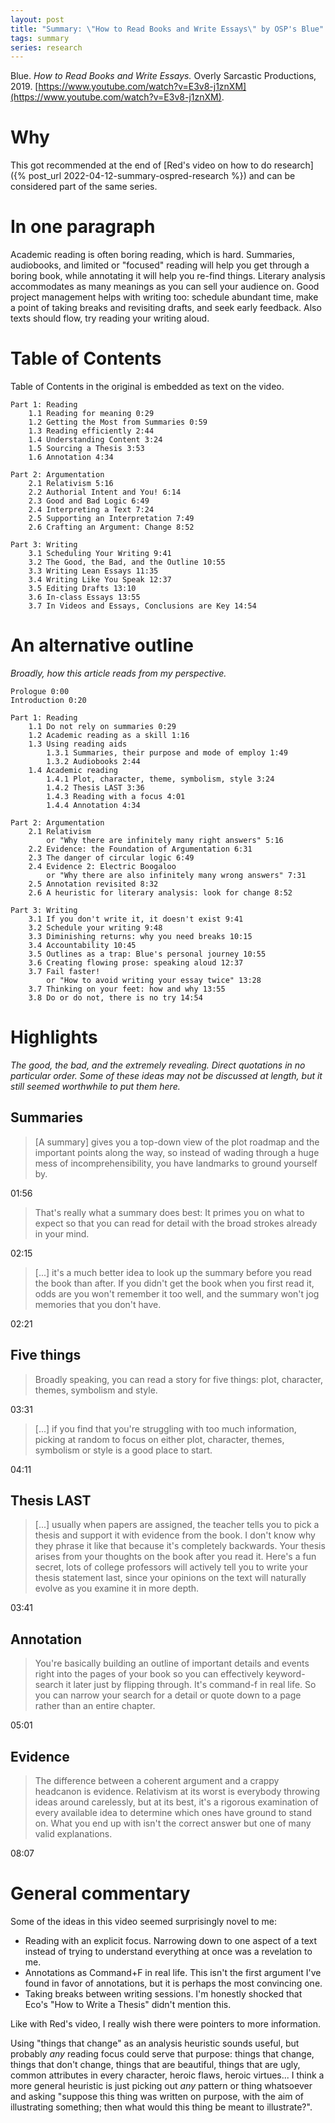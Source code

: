 ```yaml
---
layout: post
title: "Summary: \"How to Read Books and Write Essays\" by OSP's Blue"
tags: summary
series: research
---
```

Blue. *How to Read Books and Write Essays.* Overly Sarcastic Productions, 2019. [https://www.youtube.com/watch?v=E3v8-j1znXM](https://www.youtube.com/watch?v=E3v8-j1znXM).

# Why
This got recommended at the end of
[Red's video on how to do research]({% post_url 2022-04-12-summary-ospred-research %})
and can be considered part of the same series.

# In one paragraph
Academic reading is often boring reading, which is hard. Summaries, audiobooks, and limited or "focused" reading will help you get through a boring book, while annotating it will help you re-find things. Literary analysis accommodates as many meanings as you can sell your audience on. Good project management helps with writing too: schedule abundant time, make a point of taking breaks and revisiting drafts, and seek early feedback. Also texts should flow, try reading your writing aloud.

# Table of Contents
Table of Contents in the original is embedded as text on the video.

```
Part 1: Reading
    1.1 Reading for meaning 0:29
    1.2 Getting the Most from Summaries 0:59
    1.3 Reading efficiently 2:44
    1.4 Understanding Content 3:24
    1.5 Sourcing a Thesis 3:53
    1.6 Annotation 4:34

Part 2: Argumentation
    2.1 Relativism 5:16
    2.2 Authorial Intent and You! 6:14
    2.3 Good and Bad Logic 6:49
    2.4 Interpreting a Text 7:24
    2.5 Supporting an Interpretation 7:49
    2.6 Crafting an Argument: Change 8:52

Part 3: Writing
    3.1 Scheduling Your Writing 9:41
    3.2 The Good, the Bad, and the Outline 10:55
    3.3 Writing Lean Essays 11:35
    3.4 Writing Like You Speak 12:37
    3.5 Editing Drafts 13:10
    3.6 In-class Essays 13:55
    3.7 In Videos and Essays, Conclusions are Key 14:54
```

# An alternative outline
*Broadly, how this article reads from my perspective.*

```
Prologue 0:00
Introduction 0:20

Part 1: Reading
    1.1 Do not rely on summaries 0:29
    1.2 Academic reading as a skill 1:16
    1.3 Using reading aids
        1.3.1 Summaries, their purpose and mode of employ 1:49
        1.3.2 Audiobooks 2:44
    1.4 Academic reading
        1.4.1 Plot, character, theme, symbolism, style 3:24
        1.4.2 Thesis LAST 3:36
        1.4.3 Reading with a focus 4:01
        1.4.4 Annotation 4:34

Part 2: Argumentation
    2.1 Relativism
        or "Why there are infinitely many right answers" 5:16
    2.2 Evidence: the Foundation of Argumentation 6:31
    2.3 The danger of circular logic 6:49
    2.4 Evidence 2: Electric Boogaloo
        or "Why there are also infinitely many wrong answers" 7:31
    2.5 Annotation revisited 8:32
    2.6 A heuristic for literary analysis: look for change 8:52

Part 3: Writing
    3.1 If you don't write it, it doesn't exist 9:41
    3.2 Schedule your writing 9:48
    3.3 Diminishing returns: why you need breaks 10:15
    3.4 Accountability 10:45
    3.5 Outlines as a trap: Blue's personal journey 10:55
    3.6 Creating flowing prose: speaking aloud 12:37
    3.7 Fail faster!
        or "How to avoid writing your essay twice" 13:28
    3.7 Thinking on your feet: how and why 13:55
    3.8 Do or do not, there is no try 14:54
```

# Highlights
*The good, the bad, and the extremely revealing. Direct quotations in no particular order. Some of these ideas may not be discussed at length, but it still seemed worthwhile to put them here.*

## Summaries
> [A summary] gives you a top-down view of the plot roadmap and the important points along the way, so instead of wading through a huge mess of incomprehensibility, you have landmarks to ground yourself by. 

01:56

> That's really what a summary does best: It primes you on what to expect so that you can read for detail with the broad strokes already in your mind. 

02:15

> [...] it's a much better idea to look up the summary before you read the book than after. If you didn't get the book when you first read it, odds are you won't remember it too well, and the summary won't jog memories that you don't have.

02:21

## Five things
> Broadly speaking, you can read a story for five things: plot, character, themes, symbolism and style.

03:31

> [...] if you find that you're struggling with too much information, picking at random to focus on either plot, character, themes, symbolism or style is a good place to start. 

04:11

## Thesis LAST
> [...] usually when papers are assigned, the teacher tells you to pick a thesis and support it with evidence from the book. I don't know why they phrase it like that because it's completely backwards. Your thesis arises from your thoughts on the book after you read it. Here's a fun secret, lots of college professors will actively tell you to write your thesis statement last, since your opinions on the text will naturally evolve as you examine it in more depth. 

03:41

## Annotation
>  You're basically building an outline of important details and events right into the pages of your book so you can effectively keyword-search it later just by flipping through. It's command-f in real life. So you can narrow your search for a detail or quote down to a page rather than an entire chapter.

05:01

## Evidence
> The difference between a coherent argument and a crappy headcanon is evidence. Relativism at its worst is everybody throwing ideas around carelessly, but at its best, it's a rigorous examination of every available idea to determine which ones have ground to stand on. What you end up with isn't the correct answer but one of many valid explanations.

08:07

# General commentary
Some of the ideas in this video seemed surprisingly novel to me:
- Reading with an explicit focus. Narrowing down to one aspect of a text instead of trying to understand everything at once was a revelation to me.
- Annotations as Command+F in real life. This isn't the first argument I've found in favor of annotations, but it is perhaps the most convincing one.
- Taking breaks between writing sessions. I'm honestly shocked that Eco's "How to Write a Thesis" didn't mention this.

Like with Red's video, I really wish there were pointers to more information.

Using "things that change" as an analysis heuristic sounds useful, but probably *any* reading focus could serve that purpose: things that change, things that don't change, things that are beautiful, things that are ugly, common attributes in every character, heroic flaws, heroic virtues... I think a more general heuristic is just picking out *any* pattern or thing whatsoever and asking "suppose this thing was written on purpose, with the aim of illustrating something; then what would this thing be meant to illustrate?".
